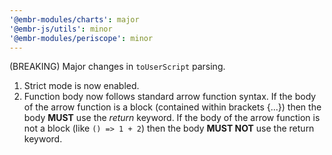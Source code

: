 ```yaml
---
'@embr-modules/charts': major
'@embr-js/utils': minor
'@embr-modules/periscope': minor
---
```


(BREAKING) Major changes in `toUserScript` parsing.
1. Strict mode is now enabled.
2. Function body now follows standard arrow function syntax. If the body of the arrow function is a block (contained within brackets {...}) then the body **MUST** use the _return_ keyword. If the body of the arrow function is not a block (like `() => 1 + 2`) then the body **MUST NOT** use the return keyword.